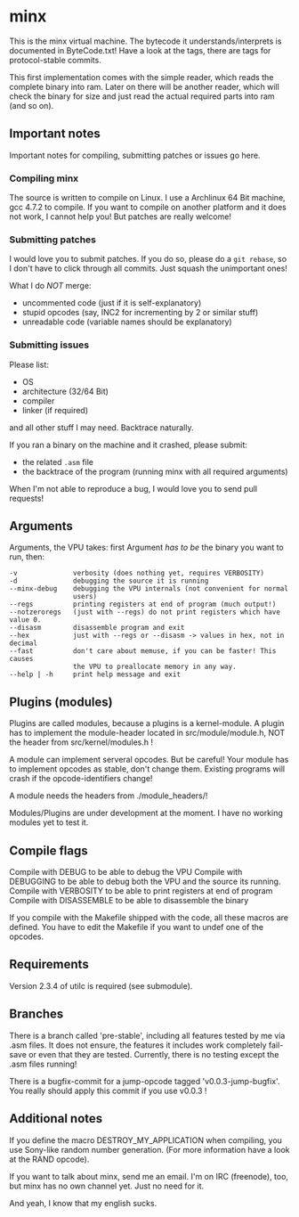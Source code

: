 # minx 

This is the minx virtual machine. The bytecode it understands/interprets is 
documented in ByteCode.txt! Have a look at the tags, there are tags for 
protocol-stable commits.

This first implementation comes with the simple reader, which reads the complete
binary into ram. Later on there will be another reader, which will check the
binary for size and just read the actual required parts into ram (and so on).

## Important notes

Important notes for compiling, submitting patches or issues go here.

### Compiling minx

The source is written to compile on Linux. I use a Archlinux 64 Bit machine, 
gcc 4.7.2 to compile. If you want to compile on another platform and it does not
work, I cannot help you! But patches are really welcome!

### Submitting patches

I would love you to submit patches. If you do so, please do a `git rebase`, so I
don't have to click through all commits. Just squash the unimportant ones!

What I do _NOT_ merge: 

- uncommented code (just if it is self-explanatory)
- stupid opcodes (say, INC2 for incrementing by 2 or similar stuff)
- unreadable code (variable names should be explanatory)

### Submitting issues

Please list:

- OS
- architecture (32/64 Bit)
- compiler
- linker (if required) 

and all other stuff I may need. Backtrace naturally.

If you ran a binary on the machine and it crashed, please submit:

- the related `.asm` file 
- the backtrace of the program (running minx with all required arguments)

When I'm not able to reproduce a bug, I would love you to send pull requests!

## Arguments

Arguments, the VPU takes:
first Argument _has to be_ the binary you want to run, then:

	-v				verbosity (does nothing yet, requires VERBOSITY)
	-d				debugging the source it is running
	--minx-debug	debugging the VPU internals (not convenient for normal
					users)
	--regs			printing registers at end of program (much output!)
	--notzeroregs	(just with --regs) do not print registers which have value 0.
	--disasm		disassemble program and exit 
	--hex			just with --regs or --disasm -> values in hex, not in decimal
	--fast			don't care about memuse, if you can be faster! This causes
					the VPU to preallocate memory in any way.
	--help | -h		print help message and exit

Plugins (modules)
-----------------

Plugins are called modules, because a plugins is a kernel-module. A plugin has
to implement the module-header located in src/module/module.h, NOT the header
from src/kernel/modules.h !

A module can implement serveral opcodes. But be careful! Your module has to
implement opcodes as stable, don't change them. Existing programs will crash if
the opcode-identifiers change!

A module needs the headers from ./module_headers/!

Modules/Plugins are under development at the moment. I have no working modules
yet to test it.

## Compile flags

Compile with DEBUG to be able to debug the VPU 
Compile with DEBUGGING to be able to debug both the VPU and the source its running.
Compile with VERBOSITY to be able to print registers at end of program
Compile with DISASSEMBLE to be able to disassemble the binary

If you compile with the Makefile shipped with the code, all these macros are
defined. You have to edit the Makefile if you want to undef one of the opcodes.

## Requirements

Version 2.3.4 of utilc is required (see submodule).

## Branches 

There is a branch called 'pre-stable', including all features tested by me via
.asm files. It does not ensure, the features it includes work completely
fail-save or even that they are tested. Currently, there is no testing except
the .asm files running!

There is a bugfix-commit for a jump-opcode tagged 'v0.0.3-jump-bugfix'. You
really should apply this commit if you use v0.0.3 !

## Additional notes

If you define the macro DESTROY_MY_APPLICATION when compiling, you use Sony-like 
random number generation. (For more information have a look at the RAND opcode).

If you want to talk about minx, send me an email. I'm on IRC (freenode), too,
but minx has no own channel yet. Just no need for it. 

And yeah, I know that my english sucks. 
